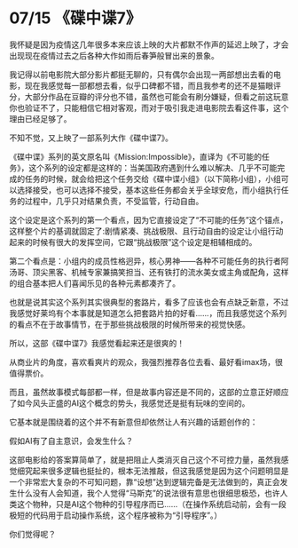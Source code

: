 # 07/15 《碟中谍7》

我怀疑是因为疫情这几年很多本来应该上映的大片都默不作声的延迟上映了，才会出现现在疫情过去之后各种大作如雨后春笋般冒出来的景象。

我记得以前电影院大部分影片都挺无聊的，只有偶尔会出现一两部想出去看的电影，现在我感觉每一部都想去看，似乎口碑都不错，而且我参考的还不是猫眼评分，大部分作品在豆瓣的评分也不错，虽然也可能会有刷分嫌疑，但看之前这玩意你也验证不了，只能相信它相对客观，而对于吸引我走进电影院去看这件事，这个理由已经足够了。

不知不觉，又上映了一部系列大作《碟中谍7》。

《碟中谍》系列的英文原名叫《Mission:Impossible》，直译为《不可能的任务》，这个系列的设定都是这样的：当美国政府遇到什么难以解决、几乎不可能完成的任务的时候，就会给把这个任务交给《碟中谍小组》（以下简称小组），小组可以选择接受，也可以选择不接受，基本这些任务都会关乎全球安危，而小组执行任务的过程中，几乎只对结果负责，不受监管，行动自由。

这个设定是这个系列的第一个看点，因为它直接设定了“不可能的任务”这个锚点，这样整个片的基调就固定了:剧情紧凑、挑战极限、且行动自由的设定让小组行动起来的时候有很大的发挥空间，它跟“挑战极限”这个设定是相辅相成的。

第二个看点是：小组内的成员性格迥异，核心男神——各种不可能任务的执行者阿汤哥、顶尖黑客、机械专家兼搞笑担当、还有铁打的流水美女或主角或配角，这样的组合基本把人们喜闻乐见的各种元素都凑齐了。

也就是说其实这个系列其实很典型的套路片，看多了应该也会有点缺乏新意，不过我感觉好莱坞有个本事就是知道怎么把套路片拍的好看……，而且我感觉这个系列的看点不在于故事情节，在于那些挑战极限的时候所带来的视觉快感。

所以，这部《碟中谍7》我感觉看起来还是很爽的！

从商业片的角度，喜欢看爽片的观众，我强烈推荐各位去看、最好看imax场，很值得票价。

而且，虽然故事模式每部都一样，但是故事内容还是不同的，这部的立意正好顺应了如今风头正盛的AI这个概念的势头，我感觉还是挺有玩味的空间的。

它基本就是围绕着的这个并不有新意但却依然让人有兴趣的话题创作的：

假如AI有了自主意识，会发生什么？

这部电影给的答案算简单了，就是把阻止人类消灭自己这个不可控力量，虽然我感觉细究起来很多逻辑也挺扯的，根本无法推敲，但这我感觉是因为这个问题明显是一个非常宏大复杂的不可知问题，靠“设想”达到逻辑完备是无法做到的，真正会发生什么没有人会知道，我个人觉得“马斯克”的说法很有意思也很细思极恐，也许人类这个物种，只是AI这个物种的引导程序而已……（在操作系统启动前，会有一段极短的代码用于启动操作系统，这个程序被称为“引导程序”。）

你们觉得呢？